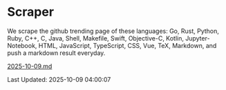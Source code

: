 # Scraper

We scrape the github trending page of these languages: Go, Rust, Python, Ruby, C++, C, Java, Shell, Makefile, Swift, Objective-C, Kotlin, Jupyter-Notebook, HTML, JavaScript, TypeScript, CSS, Vue, TeX, Markdown, and push a markdown result everyday.

[2025-10-09.md](https://github.com/yangwenmai/github-trending-backup/blob/master/2025-10-09.md)

Last Updated: 2025-10-09 04:00:07